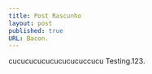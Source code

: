 ```yaml
---
title: Post Rascunho
layout: post
published: true
URL: Bacon.
---
```

cucucucucucucucucuccucu Testing.123.